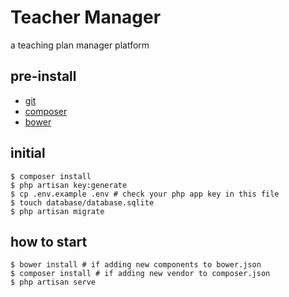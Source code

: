 # Teacher Manager
a teaching plan manager platform

## pre-install

* [git](https://git-scm.com/)
* [composer](https://getcomposer.org/)
* [bower](http://bower.io/)

## initial

```
$ composer install
$ php artisan key:generate
$ cp .env.example .env # check your php app key in this file
$ touch database/database.sqlite
$ php artisan migrate
```

## how to start

```
$ bower install # if adding new components to bower.json
$ composer install # if adding new vendor to composer.json 
$ php artisan serve
```